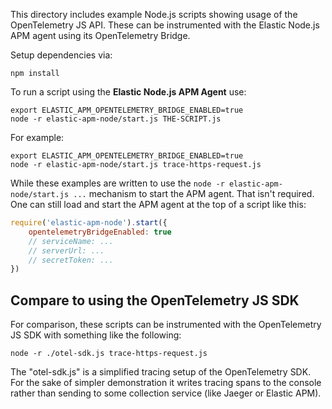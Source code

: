 This directory includes example Node.js scripts showing usage of the
OpenTelemetry JS API. These can be instrumented with the Elastic Node.js APM
agent using its OpenTelemetry Bridge.

Setup dependencies via:

    npm install

To run a script using the **Elastic Node.js APM Agent** use:

    export ELASTIC_APM_OPENTELEMETRY_BRIDGE_ENABLED=true
    node -r elastic-apm-node/start.js THE-SCRIPT.js

For example:

    export ELASTIC_APM_OPENTELEMETRY_BRIDGE_ENABLED=true
    node -r elastic-apm-node/start.js trace-https-request.js

While these examples are written to use the `node -r elastic-apm-node/start.js ...`
mechanism to start the APM agent. That isn't required. One can still load and
start the APM agent at the top of a script like this:

```js
require('elastic-apm-node').start({
    opentelemetryBridgeEnabled: true
    // serviceName: ...
    // serverUrl: ...
    // secretToken: ...
})
```

## Compare to using the OpenTelemetry JS SDK

For comparison, these scripts can be instrumented with the OpenTelemetry JS SDK
with something like the following:

    node -r ./otel-sdk.js trace-https-request.js

The "otel-sdk.js" is a simplified tracing setup of the OpenTelemetry SDK. For
the sake of simpler demonstration it writes tracing spans to the console rather
than sending to some collection service (like Jaeger or Elastic APM).
